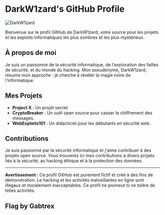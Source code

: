 # DarkW1zard's GitHub Profile

![DarkW1zard](https://avatars.githubusercontent.com/u/149482001?v=4)

Bienvenue sur le profil GitHub de DarkW1zard, votre source pour les projets et les exploits informatiques les plus sombres et les plus mystérieux. 

## À propos de moi

Je suis un passionné de la sécurité informatique, de l'exploration des failles de sécurité, et du monde du hacking. Mon pseudonyme, DarkW1zard, résume mon approche : je cherche à révéler la magie noire de l'informatique.

## Mes Projets

- **Project X** : Un projet secret
- **CryptoBreaker** : Un outil open source pour casser le chiffrement des messages.
- **WebExploits101** : Un didacticiel pour les débutants en sécurité web.

## Contributions

Je suis passionné par la sécurité informatique et j'aime contribuer à des projets open source. Vous trouverez ici mes contributions à divers projets liés à la sécurité, au hacking éthique et à la protection des données.

---

**Avertissement :** Ce profil GitHub est purement fictif et créé à des fins de démonstration. Le hacking et les activités malveillantes en ligne sont illégaux et moralement inacceptables. Ce profil ne promeut ni ne tolère de telles activités.

## Flag by Gabtrex
